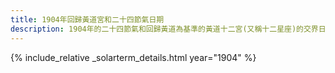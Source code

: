 ```yaml
---
title: 1904年回歸黃道宮和二十四節氣日期
description: 1904年的二十四節氣和回歸黃道為基準的黃道十二宮(又稱十二星座)的交界日期，常見於西洋占星術和星座運程
---
```

{% include_relative _solarterm_details.html year="1904" %}
